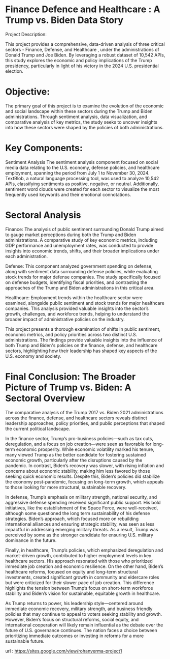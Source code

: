 # Finance Defence and Healthcare : A Trump vs. Biden Data Story
Project Description: 

This project provides a comprehensive, data-driven analysis of three critical sectors - Finance, Defense, and Healthcare , under the administrations of Donald Trump and Joe Biden. By leveraging a robust dataset of 10,542 APIs, this study explores the economic and policy implications of the Trump presidency, particularly in light of his victory in the 2024 U.S. presidential election.

# Objective: 
The primary goal of this project is to examine the evolution of the economic and social landscape within these sectors during the Trump and Biden administrations. Through sentiment analysis, data visualization, and comparative analysis of key metrics, the study seeks to uncover insights into how these sectors were shaped by the policies of both administrations.

# Key Components: 
Sentiment Analysis
The sentiment analysis component focused on social media data relating to the U.S. economy, defense policies, and healthcare employment, spanning the period from July 1 to November 30, 2024. TextBlob, a natural language processing tool, was used to analyze 10,542 APIs, classifying sentiments as positive, negative, or neutral. Additionally, sentiment word clouds were created for each sector to visualize the most frequently used keywords and their emotional connotations.

# Sectoral Analysis

Finance: The analysis of public sentiment surrounding Donald Trump aimed to gauge market perceptions during both the Trump and Biden administrations. A comparative study of key economic metrics, including GDP performance and unemployment rates, was conducted to provide insights into economic trends, shifts, and their broader implications under each administration.

Defense: This component analyzed government spending on defense, along with sentiment data surrounding defense policies, while evaluating stock trends for major defense companies. The study specifically focused on defense budgets, identifying fiscal priorities, and contrasting the approaches of the Trump and Biden administrations in this critical area.

Healthcare: Employment trends within the healthcare sector were examined, alongside public sentiment and stock trends for major healthcare companies. This analysis provided valuable insights into the sector’s growth, challenges, and workforce trends, helping to understand the broader impact of administrative policies on the industry.

This project presents a thorough examination of shifts in public sentiment, economic metrics, and policy priorities across two distinct U.S. administrations. The findings provide valuable insights into the influence of both Trump and Biden's policies on the finance, defense, and healthcare sectors, highlighting how their leadership has shaped key aspects of the U.S. economy and society.

# Final Conclusion: The Broader Picture of Trump vs. Biden: A Sectoral Overview

The comparative analysis of the Trump 2017 vs. Biden 2021 administrations across the finance, defense, and healthcare sectors reveals distinct leadership approaches, policy priorities, and public perceptions that shaped the current political landscape.

In the finance sector, Trump’s pro-business policies—such as tax cuts, deregulation, and a focus on job creation—were seen as favorable for long-term economic prosperity. While economic volatility marked his tenure, many viewed Trump as the better candidate for fostering sustained economic growth, particularly after the disruptions caused by the pandemic. In contrast, Biden’s recovery was slower, with rising inflation and concerns about economic stability, making him less favored by those seeking quick economic results. Despite this, Biden’s policies did stabilize the economy post-pandemic, focusing on long-term growth, which appeals to those looking for more structural, sustainable recovery.

In defense, Trump’s emphasis on military strength, national security, and aggressive defense spending received significant public support. His bold initiatives, like the establishment of the Space Force, were well-received, although some questioned the long term sustainability of his defense strategies. Biden’s approach, which focused more on rebuilding international alliances and ensuring strategic stability, was seen as less impactful in addressing emerging military threats. As a result, Trump was perceived by some as the stronger candidate for ensuring U.S. military dominance in the future.

Finally, in healthcare, Trump’s policies, which emphasized deregulation and market-driven growth, contributed to higher employment levels in key healthcare sectors. His approach resonated with those who prioritized immediate job creation and economic resilience. On the other hand, Biden’s healthcare reforms, focused on equity and long-term structural investments, created significant growth in community and eldercare roles but were criticized for their slower pace of job creation. This difference highlights the tension between Trump’s focus on short-term workforce stability and Biden’s vision for sustainable, equitable growth in healthcare.

As Trump returns to power, his leadership style—centered around immediate economic recovery, military strength, and business friendly policies that may continue to appeal to voters seeking stability and growth. However, Biden’s focus on structural reforms, social equity, and international cooperation will likely remain influential as the debate over the future of U.S. governance continues. The nation faces a choice between prioritizing immediate outcomes or investing in reforms for a more sustainable future.

url : https://sites.google.com/view/rohanverma-project1
